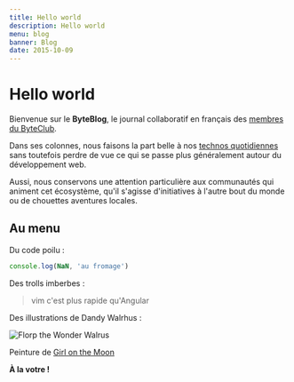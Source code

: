 ```yaml
---
title: Hello world
description: Hello world
menu: blog
banner: Blog
date: 2015-10-09
---
```

# Hello world

Bienvenue sur le **ByteBlog**, le journal collaboratif en français des [membres du ByteClub](/societe.html).

Dans ses colonnes, nous faisons la part belle à nos [technos quotidiennes](/technologies.html) sans toutefois perdre de vue ce qui se passe plus généralement autour du développement web.

Aussi, nous conservons une attention particulière aux communautés qui animent cet écosystème, qu'il s'agisse d'initiatives à l'autre bout du monde ou de chouettes aventures locales.

## Au menu

Du code poilu :
```js
console.log(NaN, 'au fromage')
```

Des trolls imberbes :

> vim c'est plus rapide qu'Angular

Des illustrations de Dandy Walrhus :

![Florp the Wonder Walrus](/img/blog/hello-world/florp_the_wonder_walrus_by_girl_on_the_moon.png)

Peinture de [Girl on the Moon](http://laikathespacedog.deviantart.com/art/FLORP-the-WONDER-WALRUS-105917230)

**À la votre !**

